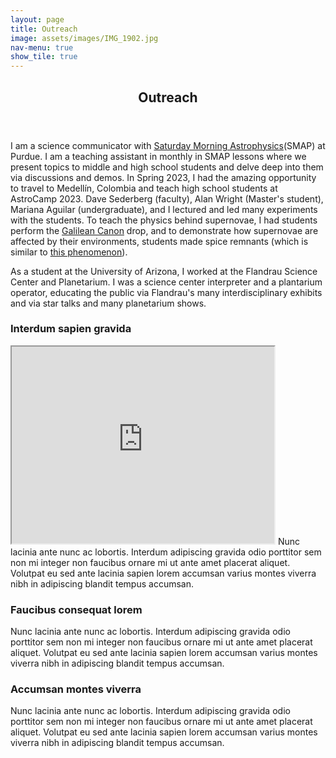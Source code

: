 ```yaml
---
layout: page
title: Outreach
image: assets/images/IMG_1902.jpg
nav-menu: true
show_tile: true
---
```


<!-- Main -->
<div id="main" class="alt">

<!-- One -->
<section id="one">
	<div class="inner">
		<header class="major">
			<h1>Outreach</h1>
		</header>

<p><span class="image left"><img src="{% link assets/images/af23c50f-8dc9-4fbd-b247-927c21fcf048.JPG %}" alt="" /></span>I am a science communicator with <a href='https://www.physics.purdue.edu/outreach/saturday-morning/' >Saturday Morning Astrophysics</a>(SMAP) at Purdue. I am a teaching assistant in monthly in SMAP lessons where we present topics to middle and high school students and delve deep into them via discussions and demos. In Spring 2023, I had the amazing opportunity to travel to Medellín, Colombia and teach high school students at AstroCamp 2023. Dave Sederberg (faculty), Alan Wright (Master's student), Mariana Aguilar (undergraduate), and I lectured and led many experiments with the students. To teach the physics behind supernovae, I had students perform the <a href='https://www.youtube.com/watch?v=2UHS883_P60'>Galilean Canon</a> drop, and to demonstrate how supernovae are affected by their environments, students made spice remnants (which is similar to <a href='https://www.youtube.com/watch?v=ho0o7H6dXSU'>this phenomenon</a>).</p>

<p>As a student at the University of Arizona, I worked at the Flandrau Science Center and Planetarium. I was a science center interpreter and a plantarium operator, educating the public via Flandrau's many interdisciplinary exhibits and via star talks and many planetarium shows. </p>
</div>

<div class="row">
	<div class="4u 12u$(medium)">
		<h3>Interdum sapien gravida</h3>
		<p><iframe width="420" height="315"
src="https://www.youtube.com/watch?v=0oV_gWa4D2o">
</iframe> Nunc lacinia ante nunc ac lobortis. Interdum adipiscing gravida odio porttitor sem non mi integer non faucibus ornare mi ut ante amet placerat aliquet. Volutpat eu sed ante lacinia sapien lorem accumsan varius montes viverra nibh in adipiscing blandit tempus accumsan.</p>
	</div>
	<div class="4u 12u$(medium)">
		<h3>Faucibus consequat lorem</h3>
		<p>Nunc lacinia ante nunc ac lobortis. Interdum adipiscing gravida odio porttitor sem non mi integer non faucibus ornare mi ut ante amet placerat aliquet. Volutpat eu sed ante lacinia sapien lorem accumsan varius montes viverra nibh in adipiscing blandit tempus accumsan.</p>
	</div>
	<div class="4u$ 12u$(medium)">
		<h3>Accumsan montes viverra</h3>
		<p>Nunc lacinia ante nunc ac lobortis. Interdum adipiscing gravida odio porttitor sem non mi integer non faucibus ornare mi ut ante amet placerat aliquet. Volutpat eu sed ante lacinia sapien lorem accumsan varius montes viverra nibh in adipiscing blandit tempus accumsan.</p>
	</div>
</div>
